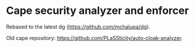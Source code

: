 # Cape security analyzer and enforcer

Rebased to the latest dg (https://github.com/mchalupa/dg).

Old cape repository: https://github.com/PLaSSticity/auto-cloak-analyzer.
